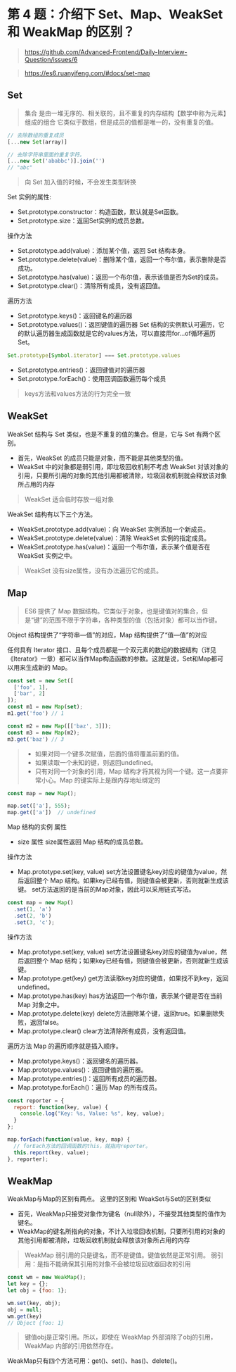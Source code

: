 # 第 4 题：介绍下 Set、Map、WeakSet 和 WeakMap 的区别？

> <https://github.com/Advanced-Frontend/Daily-Interview-Question/issues/6>

> <https://es6.ruanyifeng.com/#docs/set-map>

## Set

> 集合 是由一堆无序的、相关联的，且不重复的内存结构【数学中称为元素】组成的组合
> 它类似于数组，但是成员的值都是唯一的，没有重复的值。

```javascript
// 去除数组的重复成员
[...new Set(array)]

// 去除字符串里面的重复字符。
[...new Set('ababbc')].join('')
// "abc"
```

> 向 Set 加入值的时候，不会发生类型转换

Set 实例的属性:

* Set.prototype.constructor：构造函数，默认就是Set函数。
* Set.prototype.size：返回Set实例的成员总数。

操作方法

* Set.prototype.add(value)：添加某个值，返回 Set 结构本身。
* Set.prototype.delete(value)：删除某个值，返回一个布尔值，表示删除是否成功。
* Set.prototype.has(value)：返回一个布尔值，表示该值是否为Set的成员。
* Set.prototype.clear()：清除所有成员，没有返回值。

遍历方法

* Set.prototype.keys()：返回键名的遍历器
* Set.prototype.values()：返回键值的遍历器
Set 结构的实例默认可遍历，它的默认遍历器生成函数就是它的values方法，可以直接用for...of循环遍历 Set。

```js
Set.prototype[Symbol.iterator] === Set.prototype.values
```

* Set.prototype.entries()：返回键值对的遍历器
* Set.prototype.forEach()：使用回调函数遍历每个成员

> keys方法和values方法的行为完全一致

## WeakSet

WeakSet 结构与 Set 类似，也是不重复的值的集合。但是，它与 Set 有两个区别。

* 首先，WeakSet 的成员只能是对象，而不能是其他类型的值。
* WeakSet 中的对象都是弱引用，即垃圾回收机制不考虑 WeakSet 对该对象的引用，只要所引用的对象的其他引用都被清除，垃圾回收机制就会释放该对象所占用的内存

> WeakSet 适合临时存放一组对象

WeakSet 结构有以下三个方法。

* WeakSet.prototype.add(value)：向 WeakSet 实例添加一个新成员。
* WeakSet.prototype.delete(value)：清除 WeakSet 实例的指定成员。
* WeakSet.prototype.has(value)：返回一个布尔值，表示某个值是否在 WeakSet 实例之中。

> WeakSet 没有size属性，没有办法遍历它的成员。

## Map

> ES6 提供了 Map 数据结构。它类似于对象，也是键值对的集合，但是“键”的范围不限于字符串，各种类型的值（包括对象）都可以当作键。

Object 结构提供了“字符串—值”的对应，Map 结构提供了“值—值”的对应

任何具有 Iterator 接口、且每个成员都是一个双元素的数组的数据结构（详见《Iterator》一章）都可以当作Map构造函数的参数。这就是说，Set和Map都可以用来生成新的 Map。

```js
const set = new Set([
  ['foo', 1],
  ['bar', 2]
]);
const m1 = new Map(set);
m1.get('foo') // 1

const m2 = new Map([['baz', 3]]);
const m3 = new Map(m2);
m3.get('baz') // 3
```
>
> * 如果对同一个键多次赋值，后面的值将覆盖前面的值。
> * 如果读取一个未知的键，则返回undefined。
> * 只有对同一个对象的引用，Map 结构才将其视为同一个键。这一点要非常小心。Map 的键实际上是跟内存地址绑定的
>
```js
const map = new Map();

map.set(['a'], 555);
map.get(['a'])  // undefined
```

Map 结构的实例
属性

* size 属性   size属性返回 Map 结构的成员总数。

操作方法

* Map.prototype.set(key, value)  set方法设置键名key对应的键值为value，然后返回整个 Map 结构。如果key已经有值，则键值会被更新，否则就新生成该键。    set方法返回的是当前的Map对象，因此可以采用链式写法。

```js
const map = new Map()
  .set(1, 'a')
  .set(2, 'b')
  .set(3, 'c');
```

操作方法

* Map.prototype.set(key, value)  set方法设置键名key对应的键值为value，然后返回整个 Map 结构；如果key已经有值，则键值会被更新，否则就新生成该键。
* Map.prototype.get(key)  get方法读取key对应的键值，如果找不到key，返回undefined。
* Map.prototype.has(key)   has方法返回一个布尔值，表示某个键是否在当前 Map 对象之中。
* Map.prototype.delete(key)    delete方法删除某个键，返回true。如果删除失败，返回false。
* Map.prototype.clear()    clear方法清除所有成员，没有返回值。

遍历方法   Map 的遍历顺序就是插入顺序。

* Map.prototype.keys()：返回键名的遍历器。
* Map.prototype.values()：返回键值的遍历器。
* Map.prototype.entries()：返回所有成员的遍历器。
* Map.prototype.forEach()：遍历 Map 的所有成员。

```js
const reporter = {
  report: function(key, value) {
    console.log("Key: %s, Value: %s", key, value);
  }
};

map.forEach(function(value, key, map) {
  // forEach方法的回调函数的this，就指向reporter。
  this.report(key, value);
}, reporter);
```

## WeakMap

WeakMap与Map的区别有两点。 这里的区别和  WeakSet与Set的区别类似

* 首先，WeakMap只接受对象作为键名（null除外），不接受其他类型的值作为键名。
* WeakMap的键名所指向的对象，不计入垃圾回收机制，只要所引用的对象的其他引用都被清除，垃圾回收机制就会释放该对象所占用的内存

> WeakMap 弱引用的只是键名，而不是键值。键值依然是正常引用。
> 弱引用：是指不能确保其引用的对象不会被垃圾回收器回收的引用

```js
const wm = new WeakMap();
let key = {};
let obj = {foo: 1};

wm.set(key, obj);
obj = null;
wm.get(key)
// Object {foo: 1}
```

> 键值obj是正常引用。所以，即使在 WeakMap 外部消除了obj的引用，WeakMap 内部的引用依然存在。

WeakMap只有四个方法可用：get()、set()、has()、delete()。
